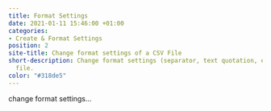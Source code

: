 ```yaml
---
title: Format Settings
date: 2021-01-11 15:46:00 +01:00
categories:
- Create & Format Settings
position: 2
site-title: Change format settings of a CSV File
short-description: Change format settings (separator, text quotation, etc.) of a CSV
  file.
color: "#318de5"
---
```


change format settings...